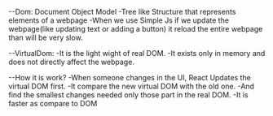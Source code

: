--Dom: Document Object Model
-Tree like Structure that represents elements of a webpage
-When we use Simple Js if we update the webpage(like updating text or adding a button) it reload the entire webpage than will be very slow.


--VirtualDom: 
-It is the light wight of real DOM.
-It exists only in memory and does not directly affect the webpage.

--How it is work?
-When someone changes in the UI, React Updates the virtual DOM first.
-It compare the new virtual DOM with the old one.
-And find the smallest changes needed only those part in the real DOM.
-It is faster as compare to DOM


